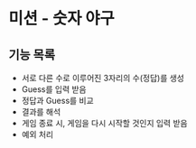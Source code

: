 # 미션 - 숫자 야구

## 기능 목록

- 서로 다른 수로 이루어진 3자리의 수(정답)를 생성
- Guess를 입력 받음
- 정답과 Guess를 비교
- 결과를 해석
- 게임 종료 시, 게임을 다시 시작할 것인지 입력 받음
- 예외 처리
